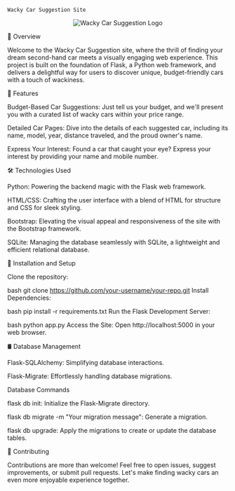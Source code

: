                                                                                         Wacky Car Suggestion Site

<p align="center">
  <img src="https://example.com/your-logo.png" alt="Wacky Car Suggestion Logo">
</p>

🚗 Overview

Welcome to the Wacky Car Suggestion site, where the thrill of finding your dream second-hand car meets a visually engaging web experience. This project is built on the foundation of Flask, a Python web framework, and delivers a delightful way for users to discover unique, budget-friendly cars with a touch of wackiness.

🌟 Features

Budget-Based Car Suggestions: Just tell us your budget, and we'll present you with a curated list of wacky cars within your price range.

Detailed Car Pages: Dive into the details of each suggested car, including its name, model, year, distance traveled, and the proud owner's name.

Express Your Interest: Found a car that caught your eye? Express your interest by providing your name and mobile number.

🛠️ Technologies Used

Python: Powering the backend magic with the Flask web framework.

HTML/CSS: Crafting the user interface with a blend of HTML for structure and CSS for sleek styling.

Bootstrap: Elevating the visual appeal and responsiveness of the site with the Bootstrap framework.

SQLite: Managing the database seamlessly with SQLite, a lightweight and efficient relational database.

🚀 Installation and Setup

Clone the repository:

bash
git clone https://github.com/your-username/your-repo.git
Install Dependencies:

bash
pip install -r requirements.txt
Run the Flask Development Server:

bash
python app.py
Access the Site:
Open http://localhost:5000 in your web browser.

🛢️ Database Management

Flask-SQLAlchemy: Simplifying database interactions.

Flask-Migrate: Effortlessly handling database migrations.

Database Commands

flask db init: Initialize the Flask-Migrate directory.

flask db migrate -m "Your migration message": Generate a migration.

flask db upgrade: Apply the migrations to create or update the database tables.

🤝 Contributing

Contributions are more than welcome! Feel free to open issues, suggest improvements, or submit pull requests. Let's make finding wacky cars an even more enjoyable experience together.

